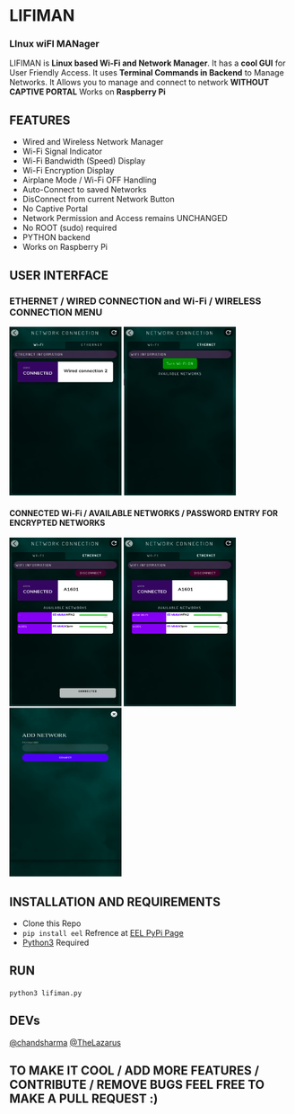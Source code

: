 # **LIFIMAN**
### **LI**nux wi**FI MAN**ager
LIFIMAN is **Linux based Wi-Fi and Network Manager**. It has a **cool GUI** for User Friendly Access. It uses **Terminal Commands in Backend** to Manage Networks. It Allows you to manage and connect to network **WITHOUT CAPTIVE PORTAL**
Works on **Raspberry Pi**

## FEATURES
- Wired and Wireless Network Manager
- Wi-Fi Signal Indicator
- Wi-Fi Bandwidth (Speed) Display
- Wi-Fi Encryption Display
- Airplane Mode / Wi-Fi OFF Handling
- Auto-Connect to saved Networks
- DisConnect from current Network Button
- No Captive Portal
- Network Permission and Access remains UNCHANGED
- No ROOT (sudo) required
- PYTHON backend
- Works on Raspberry Pi

## USER INTERFACE
### ETHERNET / WIRED CONNECTION and Wi-Fi / WIRELESS CONNECTION MENU
 <p float="left">
<img src="https://github.com/chandsharma/LiFiMan/blob/main/Readme_resources/ethernet_menu.png" width="200px" height="300px">
<img src="https://github.com/chandsharma/LiFiMan/blob/main/Readme_resources/wifi_off_airplanemode.png" width="200px" height="300px">
  </p>
  
#### CONNECTED Wi-Fi / AVAILABLE NETWORKS / PASSWORD ENTRY FOR ENCRYPTED NETWORKS
  <p float="left">
  <img src="https://github.com/chandsharma/LiFiMan/blob/main/Readme_resources/wifi_main_connected.png" width="200px" height="300px">
  <img src="https://github.com/chandsharma/LiFiMan/blob/main/Readme_resources/signal_indicator.png" width="200px" height="300px">
  <img src="https://github.com/chandsharma/LiFiMan/blob/main/Readme_resources/encryption_password.png" width="200px" height="300px">
  </p>
  
## INSTALLATION AND REQUIREMENTS
- Clone this Repo
- `pip install eel` Refrence at [EEL PyPi Page](https://pypi.org/project/Eel/#:~:text=Eel%20is%20a%20little%20Python,from%20Javascript%2C%20and%20vice%20versa.)
- [Python3](https://www.python.org/) Required

## RUN
`python3 lifiman.py`

## DEVs
[@chandsharma](github.com/chandsharma)
[@TheLazarus](github.com/TheLazarus)

## TO MAKE IT COOL / ADD MORE FEATURES / CONTRIBUTE / REMOVE BUGS FEEL FREE TO MAKE A PULL REQUEST :) 
